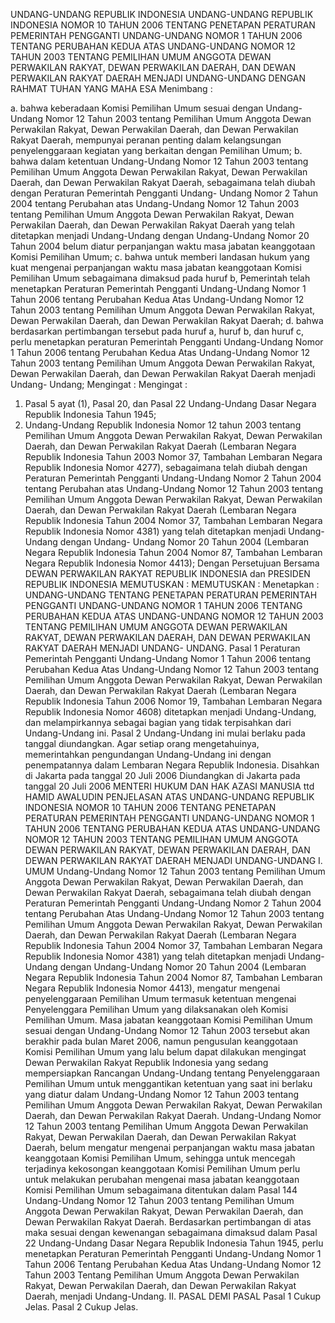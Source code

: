  UNDANG-UNDANG REPUBLIK INDONESIA UNDANG-UNDANG REPUBLIK INDONESIA NOMOR 10 TAHUN 2006 TENTANG PENETAPAN PERATURAN PEMERINTAH PENGGANTI UNDANG-UNDANG NOMOR 1 TAHUN 2006 TENTANG PERUBAHAN KEDUA ATAS UNDANG-UNDANG NOMOR 12 TAHUN 2003 TENTANG PEMILIHAN UMUM ANGGOTA DEWAN PERWAKILAN RAKYAT, DEWAN PERWAKILAN DAERAH, DAN DEWAN PERWAKILAN RAKYAT DAERAH MENJADI UNDANG-UNDANG
DENGAN RAHMAT TUHAN YANG MAHA ESA
Menimbang :

a. bahwa keberadaan Komisi Pemilihan Umum sesuai dengan Undang-Undang Nomor 12 Tahun 2003 tentang Pemilihan Umum Anggota Dewan Perwakilan Rakyat, Dewan Perwakilan Daerah, dan Dewan Perwakilan Rakyat Daerah, mempunyai peranan penting dalam kelangsungan penyelenggaraan kegiatan yang berkaitan dengan Pemilihan Umum;
b. bahwa dalam ketentuan Undang-Undang Nomor 12 Tahun 2003 tentang Pemilihan Umum Anggota Dewan Perwakilan Rakyat, Dewan Perwakilan Daerah, dan Dewan Perwakilan Rakyat Daerah, sebagaimana telah diubah dengan Peraturan Pemerintah Pengganti Undang- Undang Nomor 2 Tahun 2004 tentang Perubahan atas Undang-Undang Nomor 12 Tahun 2003 tentang Pemilihan Umum Anggota Dewan Perwakilan Rakyat, Dewan Perwakilan Daerah, dan Dewan Perwakilan Rakyat Daerah yang telah ditetapkan menjadi Undang-Undang dengan Undang-Undang Nomor 20 Tahun 2004 belum diatur perpanjangan waktu masa jabatan keanggotaan Komisi Pemilihan Umum;
c. bahwa untuk memberi landasan hukum yang kuat mengenai perpanjangan waktu masa jabatan keanggotaan Komisi Pemilihan Umum sebagaimana dimaksud pada huruf b, Pemerintah telah menetapkan Peraturan Pemerintah Pengganti Undang-Undang Nomor 1 Tahun 2006 tentang Perubahan Kedua Atas Undang-Undang Nomor 12 Tahun 2003 tentang Pemilihan Umum Anggota Dewan Perwakilan Rakyat, Dewan Perwakilan Daerah, dan Dewan Perwakilan Rakyat Daerah;
d. bahwa berdasarkan pertimbangan tersebut pada huruf a, huruf b, dan huruf c, perlu menetapkan peraturan Pemerintah Pengganti Undang-Undang Nomor 1 Tahun 2006 tentang Perubahan Kedua Atas Undang-Undang Nomor 12 Tahun 2003 tentang Pemilihan Umum Anggota Dewan Perwakilan Rakyat, Dewan Perwakilan Daerah, dan Dewan Perwakilan Rakyat Daerah menjadi Undang- Undang;
Mengingat :
Mengingat :

1. Pasal 5 ayat (1), Pasal 20, dan Pasal 22 Undang-Undang Dasar Negara Republik Indonesia Tahun 1945;
2. Undang-Undang Republik Indonesia Nomor 12 tahun 2003 tentang Pemilihan Umum Anggota Dewan Perwakilan Rakyat, Dewan Perwakilan Daerah, dan Dewan Perwakilan Rakyat Daerah (Lembaran Negara Republik Indonesia Tahun 2003 Nomor 37, Tambahan Lembaran Negara Republik Indonesia Nomor 4277), sebagaimana telah diubah dengan Peraturan Pemerintah Pengganti Undang-Undang Nomor 2 Tahun 2004 tentang Perubahan atas Undang-Undang Nomor 12 Tahun 2003 tentang Pemilihan Umum Anggota Dewan Perwakilan Rakyat, Dewan Perwakilan Daerah, dan Dewan Perwakilan Rakyat Daerah (Lembaran Negara Republik Indonesia Tahun 2004 Nomor 37, Tambahan Lembaran Negara Republik Indonesia Nomor 4381) yang telah ditetapkan menjadi Undang-Undang dengan Undang- Undang Nomor 20 Tahun 2004 (Lembaran Negara Republik Indonesia Tahun 2004 Nomor 87, Tambahan Lembaran Negara Republik Indonesia Nomor 4413); Dengan Persetujuan Bersama DEWAN PERWAKILAN RAKYAT REPUBLIK INDONESIA dan PRESIDEN REPUBLIK INDONESIA
MEMUTUSKAN :
MEMUTUSKAN :
 Menetapkan : UNDANG-UNDANG TENTANG PENETAPAN PERATURAN PEMERINTAH PENGGANTI UNDANG-UNDANG NOMOR 1 TAHUN 2006 TENTANG PERUBAHAN KEDUA ATAS UNDANG-UNDANG NOMOR 12 TAHUN 2003 TENTANG PEMILIHAN UMUM ANGGOTA DEWAN PERWAKILAN RAKYAT, DEWAN PERWAKILAN DAERAH, DAN DEWAN PERWAKILAN RAKYAT DAERAH MENJADI UNDANG- UNDANG.
Pasal 1
Peraturan Pemerintah Pengganti Undang-Undang Nomor 1 Tahun 2006 tentang Perubahan Kedua Atas Undang-Undang Nomor 12 Tahun 2003 tentang Pemilihan Umum Anggota Dewan Perwakilan Rakyat, Dewan Perwakilan Daerah, dan Dewan Perwakilan Rakyat Daerah (Lembaran Negara Republik Indonesia Tahun 2006 Nomor 19, Tambahan Lembaran Negara Republik Indonesia Nomor 4608) ditetapkan menjadi Undang-Undang, dan melampirkannya sebagai bagian yang tidak terpisahkan dari Undang-Undang ini.
Pasal 2
Undang-Undang ini mulai berlaku pada tanggal diundangkan.
Agar setiap orang mengetahuinya, memerintahkan pengundangan Undang-Undang ini dengan penempatannya dalam Lembaran Negara Republik Indonesia. Disahkan di Jakarta pada tanggal 20 Juli 2006 Diundangkan di Jakarta pada tanggal 20 Juli 2006 MENTERI HUKUM DAN HAK AZASI MANUSIA ttd HAMID AWALUDIN PENJELASAN ATAS UNDANG-UNDANG REPUBLIK INDONESIA NOMOR 10 TAHUN 2006 TENTANG PENETAPAN PERATURAN PEMERINTAH PENGGANTI UNDANG-UNDANG NOMOR 1 TAHUN 2006 TENTANG PERUBAHAN KEDUA ATAS UNDANG-UNDANG NOMOR 12 TAHUN 2003 TENTANG PEMILIHAN UMUM ANGGOTA DEWAN PERWAKILAN RAKYAT, DEWAN PERWAKILAN DAERAH, DAN DEWAN PERWAKILAN RAKYAT DAERAH MENJADI UNDANG-UNDANG I. UMUM Undang-Undang Nomor 12 Tahun 2003 tentang Pemilihan Umum Anggota Dewan Perwakilan Rakyat, Dewan Perwakilan Daerah, dan Dewan Perwakilan Rakyat Daerah, sebagaimana telah diubah dengan Peraturan Pemerintah Pengganti Undang-Undang Nomor 2 Tahun 2004 tentang Perubahan Atas Undang-Undang Nomor 12 Tahun 2003 tentang Pemilihan Umum Anggota Dewan Perwakilan Rakyat, Dewan Perwakilan Daerah, dan Dewan Perwakilan Rakyat Daerah (Lembaran Negara Republik Indonesia Tahun 2004 Nomor 37, Tambahan Lembaran Negara Republik Indonesia Nomor 4381) yang telah ditetapkan menjadi Undang-Undang dengan Undang-Undang Nomor 20 Tahun 2004 (Lembaran Negara Republik Indonesia Tahun 2004 Nomor 87, Tambahan Lembaran Negara Republik Indonesia Nomor 4413), mengatur mengenai penyelenggaraan Pemilihan Umum termasuk ketentuan mengenai Penyelenggara Pemilihan Umum yang dilaksanakan oleh Komisi Pemilihan Umum. Masa jabatan keanggotaan Komisi Pemilihan Umum sesuai dengan Undang-Undang Nomor 12 Tahun 2003 tersebut akan berakhir pada bulan Maret 2006, namun pengusulan keanggotaan Komisi Pemilihan Umum yang lalu belum dapat dilakukan mengingat Dewan Perwakilan Rakyat Republik Indonesia yang sedang mempersiapkan Rancangan Undang-Undang tentang Penyelenggaraan Pemilihan Umum untuk menggantikan ketentuan yang saat ini berlaku yang diatur dalam Undang-Undang Nomor 12 Tahun 2003 tentang Pemilihan Umum Anggota Dewan Perwakilan Rakyat, Dewan Perwakilan Daerah, dan Dewan Perwakilan Rakyat Daerah. Undang-Undang Nomor 12 Tahun 2003 tentang Pemilihan Umum Anggota Dewan Perwakilan Rakyat, Dewan Perwakilan Daerah, dan Dewan Perwakilan Rakyat Daerah, belum mengatur mengenai perpanjangan waktu masa jabatan keanggotaan Komisi Pemilihan Umum, sehingga untuk mencegah terjadinya kekosongan keanggotaan Komisi Pemilihan Umum perlu untuk melakukan perubahan mengenai masa jabatan keanggotaan Komisi Pemilihan Umum sebagaimana ditentukan dalam Pasal 144 Undang-Undang Nomor 12 Tahun 2003 tentang Pemilihan Umum Anggota Dewan Perwakilan Rakyat, Dewan Perwakilan Daerah, dan Dewan Perwakilan Rakyat Daerah. Berdasarkan pertimbangan di atas maka sesuai dengan kewenangan sebagaimana dimaksud dalam Pasal 22 Undang-Undang Dasar Negara Republik Indonesia Tahun 1945, perlu menetapkan Peraturan Pemerintah Pengganti Undang-Undang Nomor 1 Tahun 2006 Tentang Perubahan Kedua Atas Undang-Undang Nomor 12 Tahun 2003 Tentang Pemilihan Umum Anggota Dewan Perwakilan Rakyat, Dewan Perwakilan Daerah, dan Dewan Perwakilan Rakyat Daerah, menjadi Undang-Undang. II. PASAL DEMI PASAL
Pasal 1
Cukup Jelas.
Pasal 2
Cukup Jelas.